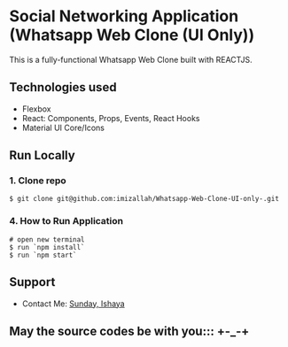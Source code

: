 # Social Networking Application (Whatsapp Web Clone (UI Only))

This is a fully-functional Whatsapp Web Clone built with REACTJS.


## Technologies used

- Flexbox
- React: Components, Props, Events, React Hooks
- Material UI Core/Icons

## Run Locally

### 1. Clone repo

```
$ git clone git@github.com:imizallah/Whatsapp-Web-Clone-UI-only-.git
```


### 4. How to Run Application

```
# open new terminal
$ run `npm install`
$ run `npm start`
```

## Support

- Contact Me: [Sunday, Ishaya](ishayasunday@gmail.com)

## May the source codes be with you::: +-_-+

